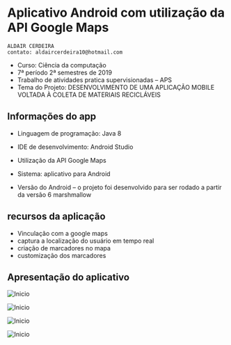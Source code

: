# Aplicativo Android com utilização da API Google Maps

	ALDAIR CERDEIRA
	contato: aldaircerdeira10@hotmail.com

- 	Curso:  Ciência da computação	
-   7ª período	2ª semestres de 2019
- 	Trabalho de atividades pratica supervisionadas – APS
-	Tema do Projeto: DESENVOLVIMENTO DE UMA APLICAÇÃO MOBILE VOLTADA À COLETA DE MATERIAIS RECICLÁVEIS

## Informações do app

- Linguagem de programação: Java 8

- IDE de desenvolvimento: Android Studio

- Utilização da API Google Maps

- Sistema: aplicativo para Android

- Versão do Android – o projeto foi desenvolvido para ser rodado a partir da versão 6  marshmallow 

## recursos da aplicação

- Vinculação com a google maps
- captura a localização do usuário em tempo real
- criação de marcadores no mapa
- customização dos marcadores

## Apresentação do aplicativo

![Inicio](apresentação/01.jpg)

![Inicio](apresentação/02.jpg)

![Inicio](apresentação/03.jpg)

![Inicio](apresentação/04.jpg)